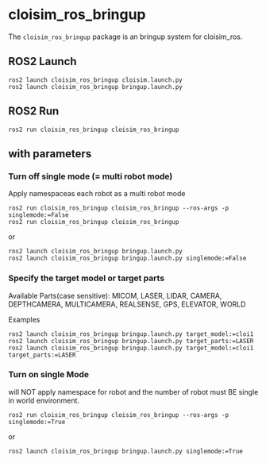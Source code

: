# cloisim_ros_bringup

The `cloisim_ros_bringup` package is an bringup system for cloisim_ros.

## ROS2 Launch

```shell
ros2 launch cloisim_ros_bringup cloisim.launch.py
ros2 launch cloisim_ros_bringup bringup.launch.py
```

## ROS2 Run

```shell
ros2 run cloisim_ros_bringup cloisim_ros_bringup
```

## with parameters

### Turn off single mode (= multi robot mode)

Apply namespaceas each robot as a multi robot mode

```shell
ros2 run cloisim_ros_bringup cloisim_ros_bringup --ros-args -p singlemode:=False
ros2 run cloisim_ros_bringup cloisim_ros_bringup
```

or

```shell
ros2 launch cloisim_ros_bringup bringup.launch.py
ros2 launch cloisim_ros_bringup bringup.launch.py singlemode:=False
```

### Specify the target model or target parts

Available Parts(case sensitive): MICOM, LASER, LIDAR, CAMERA, DEPTHCAMERA, MULTICAMERA, REALSENSE, GPS, ELEVATOR, WORLD

Examples

```shell
ros2 launch cloisim_ros_bringup bringup.launch.py target_model:=cloi1
ros2 launch cloisim_ros_bringup bringup.launch.py target_parts:=LASER
ros2 launch cloisim_ros_bringup bringup.launch.py target_model:=cloi1 target_parts:=LASER
```

### Turn on single Mode

will NOT apply namespace for robot and the number of robot must BE single in world environment.

```shell
ros2 run cloisim_ros_bringup cloisim_ros_bringup --ros-args -p singlemode:=True
```

or

```shell
ros2 launch cloisim_ros_bringup bringup.launch.py singlemode:=True
```
